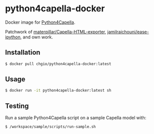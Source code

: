 # python4capella-docker

Docker image for [Python4Capella](https://github.com/ylussaud/python4capella).

Patchwork of [materpillar/Capella-HTML-exporter](https://github.com/materpillar/Capella-HTML-exporter), [jamilraichouni/ease-ipython](https://github.com/jamilraichouni/ease-ipython), and own work.

## Installation

```sh
$ docker pull chgio/python4capella-docker:latest
```

## Usage

```sh
$ docker run -it python4capella-docker:latest sh
```

## Testing

Run a sample Python4Capella script on a sample Capella model with:

```sh
$ /workspace/sample/scripts/run-sample.sh
```
